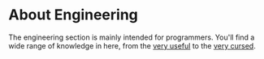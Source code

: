 # About Engineering

The engineering section is mainly intended for programmers. You'll find a wide range of knowledge in here, from the [very useful](CForJava.md) to the [very cursed](Cookbook/FieldPropertyInjection.md).